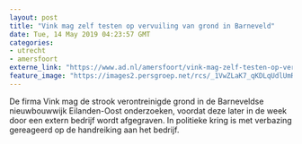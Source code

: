 ```yaml
---
layout: post
title: "Vink mag zelf testen op vervuiling van grond in Barneveld"
date: Tue, 14 May 2019 04:23:57 GMT
categories: 
- utrecht 
- amersfoort 
externe_link: "https://www.ad.nl/amersfoort/vink-mag-zelf-testen-op-vervuiling-van-grond-in-barneveld~a1240fa29/"
feature_image: "https://images2.persgroep.net/rcs/_1VwZLaK7_qKDLqUdlUmRDPbZG8/diocontent/135502500/_fitwidth/400/?appId=21791a8992982cd8da851550a453bd7f&quality=0.7"
---
```


De firma Vink mag de strook verontreinigde grond in de Barneveldse nieuwbouwwijk Eilanden-Oost onderzoeken, voordat deze later in de week door een extern bedrijf wordt afgegraven. In politieke kring is met verbazing gereageerd op de handreiking aan het bedrijf.
